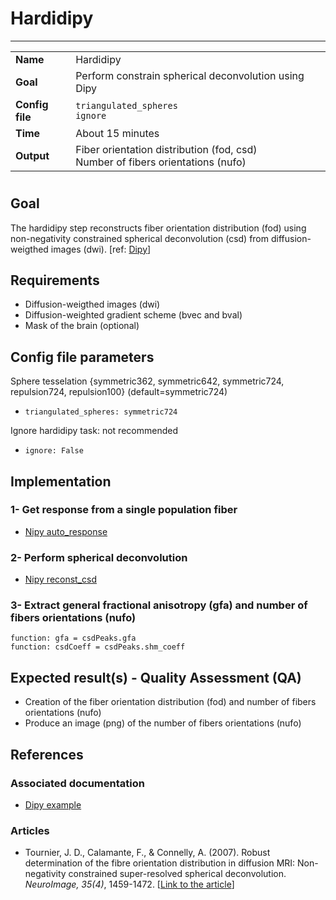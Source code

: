 # Hardidipy
---

|                |                                                       |
|----------------|-------------------------------------------------------|
|**Name**        | Hardidipy                                             |
|**Goal**        | Perform constrain spherical deconvolution using Dipy  |
|**Config file** | `triangulated_spheres` <br> `ignore`                  |
|**Time**        | About 15 minutes                                      |
|**Output**      | Fiber orientation distribution (fod, csd) <br> Number of fibers orientations (nufo) <br> |

#
 
## Goal

The hardidipy step reconstructs fiber orientation distribution (fod) using non-negativity constrained spherical deconvolution (csd) from diffusion-weigthed images (dwi). [ref: <a href="http://nipy.org/dipy/examples_built/reconst_csd.html#example-reconst-csd" target="_blank">Dipy</a>]

## Requirements

- Diffusion-weigthed images (dwi)
- Diffusion-weighted gradient scheme (bvec and bval)
- Mask of the brain (optional)

## Config file parameters

Sphere tesselation {symmetric362, symmetric642, symmetric724, repulsion724, repulsion100} (default=symmetric724)
- `triangulated_spheres: symmetric724`

Ignore hardidipy task: not recommended
- `ignore: False`

## Implementation

### 1- Get response from a single population fiber

- <a href="http://nipy.org/dipy/examples_built/reconst_csd.html#example-reconst-csd" target="_blank">Nipy auto_response</a>

### 2- Perform spherical deconvolution

- <a href="http://nipy.org/dipy/examples_built/reconst_csd.html#example-reconst-csd" target="_blank">Nipy reconst_csd</a>

### 3- Extract general fractional anisotropy (gfa) and number of fibers orientations (nufo)

```{.python}
function: gfa = csdPeaks.gfa
function: csdCoeff = csdPeaks.shm_coeff
```

## Expected result(s) - Quality Assessment (QA)

- Creation of the fiber orientation distribution (fod) and number of fibers orientations (nufo)
- Produce an image (png) of the number of fibers orientations (nufo)

## References

### Associated documentation

- <a href="http://nipy.org/dipy/examples_built/reconst_csd.html#example-reconst-csd" target="_blank">Dipy example</a>

### Articles

- Tournier, J. D., Calamante, F., & Connelly, A. (2007). Robust determination of the fibre orientation distribution in diffusion MRI: Non-negativity constrained super-resolved spherical deconvolution. *NeuroImage, 35(4)*, 1459-1472. [<a href="http://www.ncbi.nlm.nih.gov/pubmed/17379540" target="_blank">Link to the article</a>]

